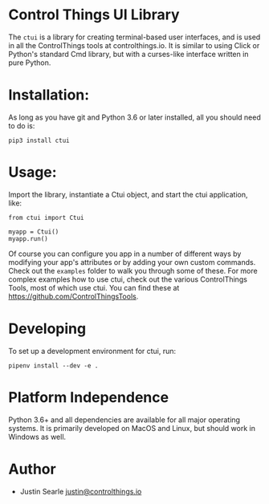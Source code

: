 # Control Things UI Library

The `ctui` is a library for creating terminal-based user interfaces, and is used in all the ControlThings tools at controlthings.io.  It is similar to using Click or Python's standard Cmd library, but with a curses-like interface written in pure Python.

# Installation:

As long as you have git and Python 3.6 or later installed, all you should need to do is:

```
pip3 install ctui
```

# Usage:

Import the library, instantiate a Ctui object, and start the ctui application, like:

```
from ctui import Ctui

myapp = Ctui()
myapp.run()
```

Of course you can configure you app in a number of different ways by modifying your app's attributes or by adding your own custom commands.   Check out the `examples` folder to walk you through some of these.  For more complex examples how to use ctui, check out the various ControlThings Tools, most of which use ctui.  You can find these at https://github.com/ControlThingsTools.

# Developing

To set up a development environment for ctui, run:

    pipenv install --dev -e .

# Platform Independence

Python 3.6+ and all dependencies are available for all major operating systems.  It is primarily developed on MacOS and Linux, but should work in Windows as well.

# Author

* Justin Searle <justin@controlthings.io>
